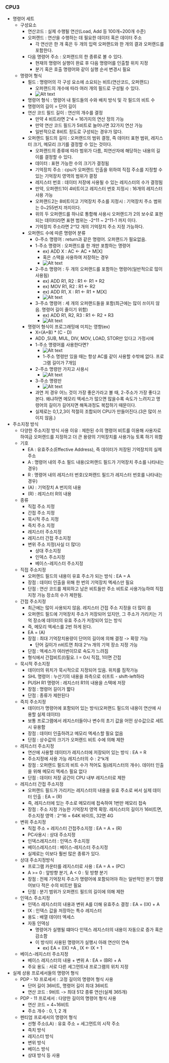 ### CPU3
- 명령어 세트
  - 구성요소
    - 연산코드 : 실제 수행될 연산(Load, Add 등 100개~200개 수준)
    - 오퍼랜드 : 연산을 수행하는 데 필요한 데이터 혹은 데이터 주소
      - 각 연산은 한 개 혹은 두 개의 입력 오퍼랜드와 한 개의 결과 오퍼랜드를 포함한다.
    - 다음 명령어 주소 : 오퍼랜드의 한 종류로 볼 수 있다.
      - 현재의 명령어 실행이 완료 후 다음 명령어를 인출할 위치 지정
      - 분기 혹은 호출 명령어와 같이 실행 순서 변경시 필요
  - 명령어 형식
    - 필드 : 명령어의 각 구성 요소에 소요되는 비트(연산코드, 오퍼랜드)
      - 오퍼랜드의 개수에 따라 여러 개의 필드로 구성될 수 있다.
      - ![Alt text](/images/5-3-0.png)
    - 명령어 형식 : 명령어 내 필드들의 수와 배치 방식 및 각 필드의 비트 수
    - 명령어의 길이 = 단어 길이
    - 연산 코드 필드 길이 : 연산의 개수를 결정
      - 만약 4 비트라면 2^4 = 16가지의 연산 정의 가능
      - 만약 연산 코드 필드가 5비트로 늘어나면 32가지 연산 가능
      - 일반적으로 8비트 정도로 구성되는 경우가 많다.
    - 오퍼랜드 필드의 길이 : 오퍼랜드의 범위 결정, 즉 데이터 표현 범위, 레지스터 크기, 메모리 크기를 결정할 수 있는 것이다.
      - 오퍼랜드의 종류에 따라 범위가 다름, 피연산자에 해당하는 내용의 길이를 결정할 수 있다.
      - 데이터 : 표현 가능한 수의 크기가 결정됨
      - 기억장치 주소 : cpu가 오퍼랜드 인출을 위하여 직접 주소를 지정할 수 있는 기억장치 영역의 범위가 결정
      - 레지스터 번호 : 데이터 저장에 사용될 수 있는 레지스터의 수가 결정됨
      - 만약, 오퍼랜드1이 4비트이고 레지스터 번호 지정시 : 16개의 레지스터 사용 가능
      - 오퍼랜드2는 8비트이고 기억장치 주소를 지정시 : 기억장치 주소 범위는 0~255번지 까지이다.
      - 위의 두 오퍼랜드를 하나로 통합해 사용시 오퍼랜드가 2의 보수로 표현되는 데이터라면 표현 범위는 -2^11 ~ 2^11-1 까지 이다.
      - 기억장치 주소라면 2^12 개의 기억장치 주소 지정 가능하다.
    - 오퍼랜드 수에 따른 명령어 분류
      - 0-주소 명령어 : return과 같은 명령어. 오퍼랜드가 필요없음.
      - 1-주소 명령어 : 오퍼랜드를 한 개만 포함하는 명령어
        - ex) ADD X : AC <- AC + M[X]
        - 혹은 스택을 사용하여 저장하는 경우
        - ![Alt text](/images/5-3-1.png)
      - 2-주소 명령어 : 두 개의 오퍼랜드를 포함하는 명령어(일반적으로 많이 사용됨)
        - ex) ADD R1, R2 : R1 <- R1 + R2
        - ex) MOV R1, R2 : R1 <- R2
        - ex) ADD R1, X : R1 <- R1 + M[X]
        - ![Alt text](/images/5-3-2.png)
      - 3-주소 명령어 : 세 개의 오퍼랜드들을 포함(최근에는 많이 쓰이지 않음. 명령어 길이 줄이기 위함)
        - ex) ADD R1, R2, R3  : R1 <- R2 + R3
        - ![Alt text](/images/5-3-3.png)
    - 명령어 형식이 프로그래밍에 미치는 영향(ex)
      - X=(A+B) * (C - D)
      - ADD ,SUB, MUL, DIV, MOV, LOAD, STOR만 있다고 가정시에
      - 1-주소 명령어를 사용한다면?
        - ![Alt text](/images/5-3-4.png)
        - 1-주소 명령만 있을 때는 항상 AC를 같이 사용할 수밖에 없다. 프로그램 길이가 7개임
      - 2-주소 명령만 가지고 사용시
        - ![Alt text](/images/5-3-5.png)
      - 3-주소 명령만
        - ![Alt text](/images/5-3-6.png)
      - 과연 저 경우 어느 것이 가장 좋은가라고 볼 때, 2-주소가 가장 좋다고 본다. 왜냐하면 메모리 엑세스가 많으면 많을수록 속도가 느려지고 명령어의 길이가 길어지면 해독과정도 복잡하기 때문이다.
      - 실제로는 0,1,2,3이 적절히 조합되어 CPU가 만들어진다.(3은 많이 쓰이지 않음.)
- 주소지정 방식
  - 다양한 주소지정 방식 사용 이유 : 제한된 수의 명령어 비트를 이용해 사용자로 하여금 오퍼랜드를 지정하고 더 큰 용량의 기억장치를 사용가능 토록 하기 위함
  - 기호
    - EA : 유효주소(Effective Address), 즉 데이터가 저장된 기억장치의 실제 주소
    - A : 명령어 내의 주소 필드 내용(오퍼랜드 필드가 기억장치 주소를 나타내는 경우)
    - R : 명령어 내의 레지스터 번호(오퍼랜드 필드가 레지스터 번호를 나타내는 경우)
    - (A) : 기억장치 A 번지의 내용
    - (R) : 레지스터 R의 내용
  - 종류
    - 직접 주소 지정
    - 간접 주소 지정
    - 묵시적 주소 지정
    - 즉치 주소 지정
    - 레지스터 주소지정
    - 레지스터 간접 주소지정
    - 변위 주소 지정(사실 더 많다)
      - 상대 주소지정
      - 인덱스 주소지정
      - 베이스-레지스터 주소지정
  - 직접 주소지정
    - 오퍼랜드 필드의 내용이 유효 주소가 되는 방식 : EA = A
    - 장점 : 데이터 인출을 위해 한 번의 기억장치 엑세스만 필요
    - 단점 : 연산 코드를 제외하고 남은 비트들만 주소 비트로 사용가능하여 직접 지정 가능 장소의 수가 제한됨.
  - 간접 주소지정
    - 최근에는 많이 사용되지 않음. 레지스터 간접 주소 지정을 더 많이 씀
    - 오퍼랜드 필드에 기억장치 주소가 저장되어 있지만, 그 주소가 가리키는 기억 장소에 데이터의 유효 주소가 저장되어 있는 방식
    - 즉, 메모리 엑세스를 2번 하게 된다.
    - EA = (A)
    - 장점 : 최대 기억장치용량이 단어의 길이에 의해 결정 -> 확장 가능
      - 단어 길이가 n비트면 최대 2^n 개의 기억 장소 지정 가능
    - 단점 : 엑세스가 여러번이므로 속도가 느려짐
    - 형식에서 간접비트(I)필요. I = 0시 직접, 1이면 간접
  - 묵시적 주소지정
    - 데이터의 위치가 묵시적으로 지정되어 있음. 위치를 짐작가능
    - SHL 명령어 : 누산기의 내용을 좌측으로 쉬프트 - shift-left하라
    - PUSH R1 명령어 : 레지스터 R1의 내용을 스택에 저장
    - 장점 : 명령어 길이가 짧다
    - 단점 : 종류가 제한된다 
  - 즉치 주소지정
    - 데이터가 명령어에 포함되어 있는 방식(오퍼랜드 필드의 내용이 연산에 사용할 실제 데이터)
    - 보통 프로그램에서 레지스터들이나 변수의 초기 값을 어떤 상수값으로 세트시 유용함
    - 장점 : 데이터 인출하려고 메모리 엑세스할 필요 없음
    - 단점 : 상수값의 크기가 오퍼랜드 비트 수에 의해 제한
  - 레지스터 주소지정
    - 연산에 사용할 데이터가 레지스터에 저장되어 있는 방식 : EA = R
    - 주소지정에 사용 가능 레지스터의 수 : 2^k개
    - 장점 : 오퍼랜드 필드의 비트 수가 적어도 됨(레지스터의 개수). 데이터 인출을 위해 메모리 엑세스 필요 없다
    - 단점 : 데이터 저장 공간이 CPU 내부 레지스터로 제한
  - 레지스터 간접 주소지정
    - 오퍼랜드 필드가 가리키는 레지스터의 내용을 유효 주소로 써서 실제 데이터 인출 : EA = (R)
    - 즉, 레지스터에 있는 주소로 메모리에 접속하여 1번만 메모리 접속
    - 장점 : 주소 지정 가능한 기억장치 영역 확장. 레지스터의 길이가 16비트면, 주소지정 영역 : 2^16 = 64K 바이트, 32면 4G
  - 변위 주소지정
    - 직접 주소 + 레지스터 간접주소지정 : EA = A + (R)
    - PC사용시 :  상대 주소지정
    - 인덱스레지스터 : 인덱스 주소지정
    - 베이스레지스터 : 베이스-레지스터 주소지정
    - 실제로는 이보다 훨씬 많은 종류가 있다.
  - 상대 주소지정방식
    - 프로그램 카운터를 레지스터로 사용 : EA = A + (PC)
    - A >= 0 : 앞방향 분기, A < 0 : 뒷 방향 분기
    - 장점 : 전체 기억장치 주소가 명령어에 포함되어야 하는 일반적인 분기 명령어보다 적은 수의 비트만 필요
    - 단점 : 분기 범위가 오퍼랜드 필드의 길이에 의해 제한
  - 인덱스 주소지정
    - 인덱스 레지스터의 내용과 변위 A를 더해 유효주소 결정 : EA = (IX) + A
    - IX : 인덱스 값을 저장하는 특수 레지스터
    - 용도 : 배열 데이터 엑세스
    - 자동 인덱싱
      - 명령어가 실행될 떄마다 인덱스 레지스터의 내용이 자동으로 증가 혹은 감소함
      - 이 방식이 사용된 명령어가 실행시 아래 연산이 연속
        - ex) EA = (IX) +A , IX <- IX + 1
  - 베이스-레지스터 주소지정
    - 베이스 레지스터의 내용 + 변위 A : EA = (BR) + A
    - 주요 용도 : 서로 다른 세그먼트내 프로그램의 위치 지정
- 실제 상용 프로세서들의 명령어 형식
  - PDP - 10 프로세서 : 고정 길이의 명령어 형식 사용
    - 단어 길이 36비트, 명령어 길이 최대 36비트
    - 연산 코드 : 9비트 -> 최대 512 종류 연산(실제 365개)
  - PDP - 11 프로세서 : 다양한 길이의 명령어 형식 사용
    - 연산 코드 = 4~16비트
    - 주소 개수 : 0, 1, 2 개
  - 펜티엄 프로세서의 명령어 형식
    - 선형 주소(LA) : 유효 주소 + 세그먼트의 시작 주소
    - 즉치 방식
    - 레지스터 방식
    - 변위 방식
    - 베이스 방식
    - 상대 방식 등 사용
